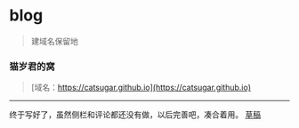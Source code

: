 ﻿# blog


>建域名保留地

### 猫岁君的窝
>[域名：https://catsugar.github.io](https://catsugar.github.io)
<hr>

终于写好了，虽然侧栏和评论都还没有做，以后完善吧，凑合着用。
[草稿](https://catsugar.github.io/blog/blog/blog.html)
